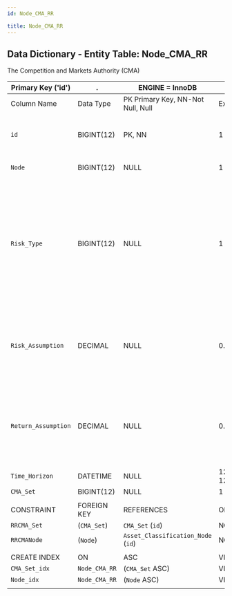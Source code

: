 ```yaml
---
id: Node_CMA_RR

title: Node_CMA_RR
---
```


## Data Dictionary - Entity Table: Node_CMA_RR

The Competition and Markets Authority (CMA)


| Primary Key ('id')|.|ENGINE = InnoDB|.|.|
|---|---|---|---|---|
|Column Name|Data Type|PK Primary Key, NN-Not Null, Null|Example|Comments|
||
|`id`|BIGINT(12)|PK, NN|1|PrimaryKey-ID, Not Null (auto creates)|
|`Node`|BIGINT(12)|NULL|1|Asset classification node|
|`Risk_Type`|BIGINT(12)|NULL|1|Risk type id, e.g. name may be related to investment strategy risk type: Yield, Income, Balanced, Growth, Equity. Or could be like volatility, VAR, etc|
|`Risk_Assumption`|DECIMAL|NULL|0.8|Risk assumption according to IPS, investment strategy, asset class or benchmark|
|`Return_Assumption`|DECIMAL|NULL|0.14|Return assumption according to IPS, investment strategy, asset class or benchmark|
|`Time_Horizon`|DATETIME|NULL|12/31/2030 12:00|Investment horizon|
|`CMA_Set`|BIGINT(12)|NULL|1|CMA set id|
||
|CONSTRAINT|FOREIGN KEY|REFERENCES|ON DELETE|ON UPDATE|
|`RRCMA_Set`|(`CMA_Set`)|`CMA_Set` (`id`)| NO ACTION|NO ACTION|
|`RRCMANode`|(`Node`)|`Asset_Classification_Node` (`id`)| NO ACTION|NO ACTION|
||
|CREATE INDEX|ON|ASC|VISABLE|.|
|`CMA_Set_idx`|`Node_CMA_RR`|(`CMA_Set` ASC) | VISIBLE|.|
|`Node_idx`|`Node_CMA_RR`|(`Node` ASC) | VISIBLE|.|
||	
